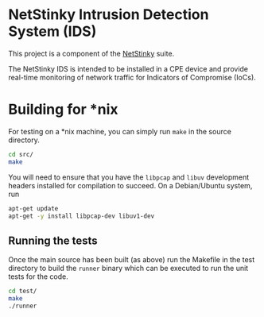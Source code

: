 # NetStinky Intrusion Detection System (IDS)
This project is a component of the [NetStinky](https://git.cms.waikato.ac.nz/NetStinky) suite.

The NetStinky IDS is intended to be installed in a CPE device and provide
real-time monitoring of network traffic for Indicators of Compromise (IoCs).

# Building for \*nix
For testing on a \*nix machine, you can simply run `make` in the source
directory.

```bash
cd src/
make
```

You will need to ensure that you have the `libpcap` and `libuv` development
headers installed for compilation to succeed. On a Debian/Ubuntu system, run

```bash
apt-get update
apt-get -y install libpcap-dev libuv1-dev
```

## Running the tests
Once the main source has been built (as above) run the Makefile in the test
directory to build the `runner` binary which can be executed to run the unit
tests for the code.

```bash
cd test/
make
./runner
```

